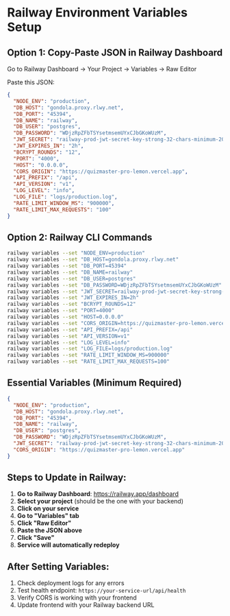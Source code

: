 # Railway Environment Variables Setup

## Option 1: Copy-Paste JSON in Railway Dashboard

Go to Railway Dashboard → Your Project → Variables → Raw Editor

Paste this JSON:

```json
{
  "NODE_ENV": "production",
  "DB_HOST": "gondola.proxy.rlwy.net",
  "DB_PORT": "45394",
  "DB_NAME": "railway",
  "DB_USER": "postgres",
  "DB_PASSWORD": "WDjzRpZFbTSYsetmsemUYxCJbGKoWUzM",
  "JWT_SECRET": "railway-prod-jwt-secret-key-strong-32-chars-minimum-2025",
  "JWT_EXPIRES_IN": "2h",
  "BCRYPT_ROUNDS": "12",
  "PORT": "4000",
  "HOST": "0.0.0.0",
  "CORS_ORIGIN": "https://quizmaster-pro-lemon.vercel.app",
  "API_PREFIX": "/api",
  "API_VERSION": "v1",
  "LOG_LEVEL": "info",
  "LOG_FILE": "logs/production.log",
  "RATE_LIMIT_WINDOW_MS": "900000",
  "RATE_LIMIT_MAX_REQUESTS": "100"
}
```

## Option 2: Railway CLI Commands

```bash
railway variables --set "NODE_ENV=production"
railway variables --set "DB_HOST=gondola.proxy.rlwy.net"
railway variables --set "DB_PORT=45394"
railway variables --set "DB_NAME=railway"
railway variables --set "DB_USER=postgres"
railway variables --set "DB_PASSWORD=WDjzRpZFbTSYsetmsemUYxCJbGKoWUzM"
railway variables --set "JWT_SECRET=railway-prod-jwt-secret-key-strong-32-chars-minimum-2025"
railway variables --set "JWT_EXPIRES_IN=2h"
railway variables --set "BCRYPT_ROUNDS=12"
railway variables --set "PORT=4000"
railway variables --set "HOST=0.0.0.0"
railway variables --set "CORS_ORIGIN=https://quizmaster-pro-lemon.vercel.app"
railway variables --set "API_PREFIX=/api"
railway variables --set "API_VERSION=v1"
railway variables --set "LOG_LEVEL=info"
railway variables --set "LOG_FILE=logs/production.log"
railway variables --set "RATE_LIMIT_WINDOW_MS=900000"
railway variables --set "RATE_LIMIT_MAX_REQUESTS=100"
```

## Essential Variables (Minimum Required)

```json
{
  "NODE_ENV": "production",
  "DB_HOST": "gondola.proxy.rlwy.net",
  "DB_PORT": "45394",
  "DB_NAME": "railway",
  "DB_USER": "postgres",
  "DB_PASSWORD": "WDjzRpZFbTSYsetmsemUYxCJbGKoWUzM",
  "JWT_SECRET": "railway-prod-jwt-secret-key-strong-32-chars-minimum-2025",
  "CORS_ORIGIN": "https://quizmaster-pro-lemon.vercel.app"
}
```

## Steps to Update in Railway:

1. **Go to Railway Dashboard**: https://railway.app/dashboard
2. **Select your project** (should be the one with your backend)
3. **Click on your service** 
4. **Go to "Variables" tab**
5. **Click "Raw Editor"**
6. **Paste the JSON above**
7. **Click "Save"**
8. **Service will automatically redeploy**

## After Setting Variables:

1. Check deployment logs for any errors
2. Test health endpoint: `https://your-service-url/api/health`
3. Verify CORS is working with your frontend
4. Update frontend with your Railway backend URL
